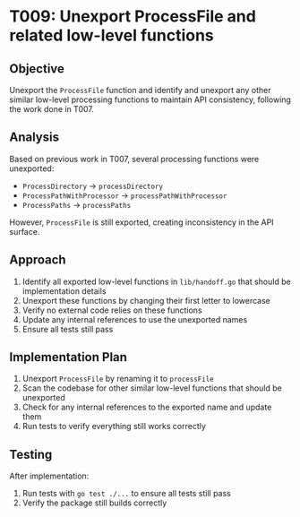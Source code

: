 # T009: Unexport ProcessFile and related low-level functions

## Objective
Unexport the `ProcessFile` function and identify and unexport any other similar low-level processing functions to maintain API consistency, following the work done in T007.

## Analysis
Based on previous work in T007, several processing functions were unexported:
- `ProcessDirectory` → `processDirectory`
- `ProcessPathWithProcessor` → `processPathWithProcessor`  
- `ProcessPaths` → `processPaths`

However, `ProcessFile` is still exported, creating inconsistency in the API surface.

## Approach
1. Identify all exported low-level functions in `lib/handoff.go` that should be implementation details
2. Unexport these functions by changing their first letter to lowercase
3. Verify no external code relies on these functions
4. Update any internal references to use the unexported names
5. Ensure all tests still pass

## Implementation Plan
1. Unexport `ProcessFile` by renaming it to `processFile`
2. Scan the codebase for other similar low-level functions that should be unexported
3. Check for any internal references to the exported name and update them
4. Run tests to verify everything still works correctly

## Testing
After implementation:
1. Run tests with `go test ./...` to ensure all tests still pass
2. Verify the package still builds correctly
